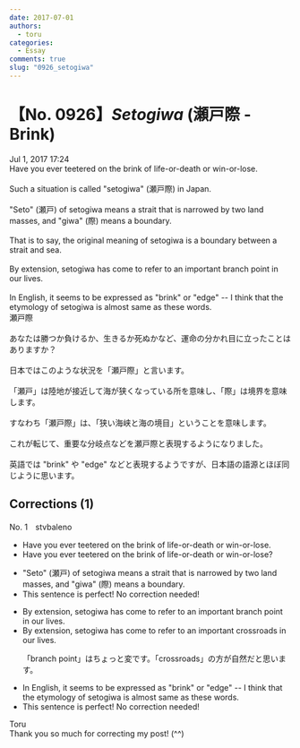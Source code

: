 ```yaml
---
date: 2017-07-01
authors:
  - toru
categories:
  - Essay
comments: true
slug: "0926_setogiwa"
---
```


# 【No. 0926】<strong><em>Setogiwa</strong></em> (瀬戸際 - Brink)
<div class="date">Jul 1, 2017 17:24</div>
<div id="post"><div id="body_show_ori">
Have you ever teetered on the brink of life-or-death or win-or-lose.<br/><br/>Such a situation is called "setogiwa" (瀬戸際) in Japan.<br/><br/>"Seto" (瀬戸) of setogiwa means a strait that is narrowed by two land masses, and "giwa" (際) means a boundary.<br/><br/>That is to say, the original meaning of setogiwa is a boundary between a strait and sea.<br/><br/>By extension, setogiwa has come to refer to an important branch point in our lives.<br/><br/>In English, it seems to be expressed as "brink" or "edge" -- I think that the etymology of setogiwa is almost same as these words.
</div></div>

<!-- more -->

<div id="post_ja"><div id="body_show_mo">
瀬戸際<br/><br/>あなたは勝つか負けるか、生きるか死ぬかなど、運命の分かれ目に立ったことはありますか？<br/><br/>日本ではこのような状況を「瀬戸際」と言います。<br/><br/>「瀬戸」は陸地が接近して海が狭くなっている所を意味し、「際」は境界を意味します。<br/><br/>すなわち「瀬戸際」は、「狭い海峡と海の境目」ということを意味します。<br/><br/>これが転じて、重要な分岐点などを瀬戸際と表現するようになりました。<br/><br/>英語では "brink" や "edge" などと表現するようですが、日本語の語源とほぼ同じように思います。
</div></div>

## Corrections (1)
<div id="block"><div class="first_name"> No. 1　<span class="just_name">stvbaleno</span></div><div id="block2">
<ul class="correction_field">
<li class="incorrect">Have you ever teetered on the brink of life-or-death or win-or-lose.</li>
<li class="corrected correct">
Have you ever teetered on the brink of life-or-death or win-or-lose<span class="f_blue">?</span>
</li>
</ul>
<ul class="correction_field">
<li class="incorrect">"Seto" (瀬戸) of setogiwa means a strait that is narrowed by two land masses, and "giwa" (際) means a boundary.</li>
<li class="corrected perfect">This sentence is perfect! No correction needed!</li>
</ul>
<ul class="correction_field">
<li class="incorrect">By extension, setogiwa has come to refer to an important branch point in our lives.</li>
<li class="corrected correct">
By extension, setogiwa has come to refer to an important <span class="f_blue">crossroads</span> in our lives.
<p class="correction_comment">「branch point」はちょっと変です。「crossroads」の方が自然だと思います。</p>
</li>
</ul>
<ul class="correction_field">
<li class="incorrect">In English, it seems to be expressed as "brink" or "edge" -- I think that the etymology of setogiwa is almost same as these words.</li>
<li class="corrected perfect">This sentence is perfect! No correction needed!</li>
</ul>
</div><div class="name"><span class="just_name">Toru</span><br>
Thank you so much for correcting my post! (^^)
</div>
</div>
